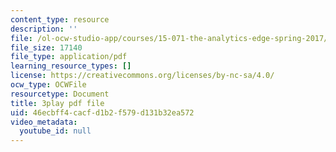 ```yaml
---
content_type: resource
description: ''
file: /ol-ocw-studio-app/courses/15-071-the-analytics-edge-spring-2017/46ecbff4cacfd1b2f579d131b32ea572_jcvxkX2V-SM.pdf
file_size: 17140
file_type: application/pdf
learning_resource_types: []
license: https://creativecommons.org/licenses/by-nc-sa/4.0/
ocw_type: OCWFile
resourcetype: Document
title: 3play pdf file
uid: 46ecbff4-cacf-d1b2-f579-d131b32ea572
video_metadata:
  youtube_id: null
---
```

